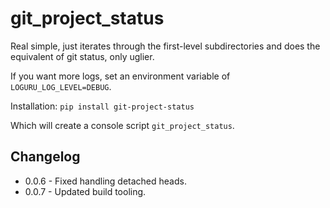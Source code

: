 # git_project_status

Real simple, just iterates through the first-level subdirectories and does the equivalent of git status, only uglier.

If you want more logs, set an environment variable of `LOGURU_LOG_LEVEL=DEBUG`.

Installation: `pip install git-project-status`

Which will create a console script `git_project_status`.

## Changelog

 * 0.0.6 - Fixed handling detached heads.
 * 0.0.7 - Updated build tooling.